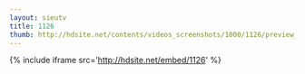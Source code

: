```yaml
---
layout: sieutv
title: 1126
thumb: http://hdsite.net/contents/videos_screenshots/1000/1126/preview_360p.mp4.jpg
---
```

{% include iframe src='http://hdsite.net/embed/1126' %}
 
